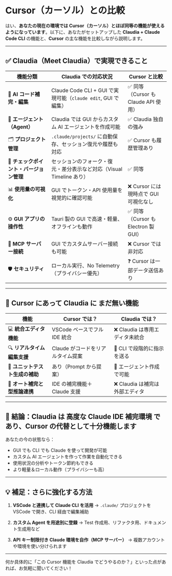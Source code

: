 # Cursor（カーソル）との比較

はい、**あなたの現在の環境では Cursor（カーソル）とほぼ同等の機能が使えるようになっています**。以下に、あなたがセットアップした **Claudia + Claude Code CLI** の機能と、**Cursor** の主な機能を比較しながら説明します。

---

## ✅ Claudia（Meet Claudia）で実現できること

| 機能分類                                | Claudia での対応状況                                                 | Cursor と比較                         |
| --------------------------------------- | -------------------------------------------------------------------- | ------------------------------------- |
| 💬 **AI コード補完・編集**              | Claude Code CLI + GUI で実現可能（`claude edit`, GUI で編集）        | ✅ 同等（Cursor も Claude API 使用）  |
| 🧠 **エージェント（Agent）**            | Claudia では GUI からカスタム AI エージェントを作成可能              | ✅ Claudia 独自の強み                 |
| 🗂️ **プロジェクト管理**                 | `.claude/projects/` に自動保存、セッション復元や履歴も対応           | ✅ Cursor も履歴管理あり              |
| 🔁 **チェックポイント・バージョン管理** | セッションのフォーク・復元・差分表示など対応（Visual Timeline あり） | ✅ 同等                               |
| 📊 **使用量の可視化**                   | GUI でトークン・API 使用量を視覚的に確認可能                         | ❌ Cursor には現時点で GUI 可視化なし |
| ⚙️ **GUI アプリの操作性**               | Tauri 製の GUI で高速・軽量、オフラインも動作                        | ✅ 同等（Cursor も Electron 製 GUI）  |
| 🔌 **MCP サーバー接続**                 | GUI でカスタムサーバー接続も可能                                     | ❌ Cursor では非対応                  |
| 🛡️ **セキュリティ**                     | ローカル実行、No Telemetry（プライバシー優先）                       | ❓ Cursor は一部データ送信あり        |

---

## 🤖 Cursor にあって Claudia に **まだ無い機能**

| 機能                            | Cursor では？                     | Claudia では？                  |
| ------------------------------- | --------------------------------- | ------------------------------- |
| 💻 **統合エディタ機能**         | VSCode ベースでフル IDE 統合      | ❌ Claudia は専用エディタ未統合 |
| 🔍 **リアルタイム編集支援**     | Claude がコードをリアルタイム提案 | 🔄 CLI で段階的に指示を送る     |
| 🧪 **ユニットテスト生成の補助** | あり（Prompt から提案）           | 🔄 エージェント作成で可能       |
| 🧠 **オート補完と型推論連携**   | IDE の補完機能＋ Claude 支援      | ❌ Claudia は補完は外部エディタ |

---

## 🎯 結論：Claudia は **高度な Claude IDE 補完環境** であり、Cursor の代替として十分機能します

あなたの今の状態なら：

- GUI でも CLI でも Claude を使って開発が可能
- カスタム AI エージェントを作って作業を自動化できる
- 使用状況の分析やトークン節約もできる
- より軽量＆ローカル動作（プライバシーも高）

---

## 💡 補足：さらに強化する方法

1. **VSCode と連携して Claude CLI を活用**
   → `.claude/` プロジェクトを VSCode で開き、CLI 経由で編集補助

2. **カスタム Agent を用途別に登録**
   → Test 作成用、リファクタ用、ドキュメント生成用など

3. **API キー制限付き Claude 環境を自作（MCP サーバー）**
   → 複数アカウントや環境を使い分けられます

---

何か具体的に「この Cursor 機能を Claudia でどうやるのか？」といった点があれば、お気軽に聞いてください！

